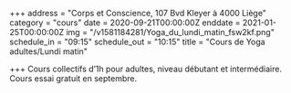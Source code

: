 +++
address = "Corps et Conscience, 107 Bvd Kleyer à 4000 Liège"
category = "cours"
date = 2020-09-21T00:00:00Z
enddate = 2021-01-25T00:00:00Z
img = "/v1581184281/Yoga_du_lundi_matin_fsw2kf.png"
schedule_in = "09:15"
schedule_out = "10:15"
title = "Cours de Yoga adultes/Lundi matin"

+++
Cours collectifs d’1h pour adultes, niveau débutant et intermédiaire. Cours essai gratuit en septembre.